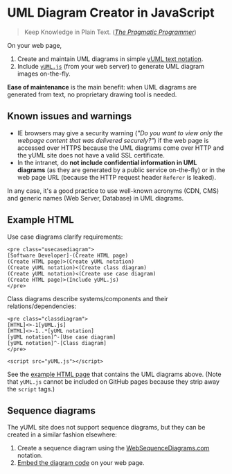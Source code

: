 # UML Diagram Creator in JavaScript

> Keep Knowledge in Plain Text. ([_The Pragmatic Programmer_](https://en.wikipedia.org/wiki/The_Pragmatic_Programmer))

On your web page,

1. Create and maintain UML diagrams in simple [yUML text notation](http://yuml.me/).
1. Include [`yUML.js`](yUML.js) (from your web server) to generate UML diagram images on-the-fly.

**Ease of maintenance** is the main benefit: when UML diagrams are generated from text, no proprietary drawing tool is needed.

## Known issues and warnings

* IE browsers may give a security warning (_"Do you want to view only the webpage content that was delivered securely?"_) if the web page is accessed over HTTPS because the UML diagrams come over HTTP and the yUML site does not have a valid SSL certificate.
* In the intranet, do **not include confidential information in UML diagrams** (as they are generated by a public service on-the-fly) or in the web page URL (because the HTTP request header `Referer` is leaked).

In any case, it's a good practice to use well-known acronyms (CDN, CMS) and generic names (Web Server, Database) in UML diagrams.

## Example HTML

Use case diagrams clarify requirements:

    <pre class="usecasediagram">
    [Software Developer]-(Create HTML page)
    (Create HTML page)>(Create yUML notation)
    (Create yUML notation)<(Create class diagram)
    (Create yUML notation)<(Create use case diagram)
    (Create HTML page)>(Include yUML.js)
    </pre>

Class diagrams describe systems/components and their relations/dependencies:

    <pre class="classdiagram">
    [HTML]<>-1[yUML.js]
    [HTML]<>-1..*[yUML notation]
    [yUML notation]^-[Use case diagram]
    [yUML notation]^-[Class diagram]
    </pre>

    <script src="yUML.js"></script>

See the [example HTML page](https://dl.dropboxusercontent.com/u/9223101/yuml-js/example-yuml-js.html) that contains the UML diagrams above. (Note that `yUML.js` cannot be included on GitHub pages because they strip away the `script` tags.)

## Sequence diagrams

The yUML site does not support sequence diagrams, but they can be created in a similar fashion elsewhere:

1. Create a sequence diagram using the [WebSequenceDiagrams.com](https://www.websequencediagrams.com/) notation.
1. [Embed the diagram code](http://www.websequencediagrams.com/embedding.html) on your web page.
